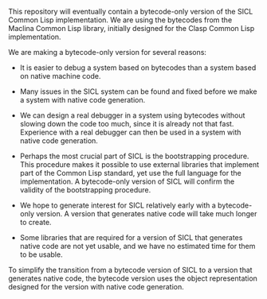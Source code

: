 This repository will eventually contain a bytecode-only version of the
SICL Common Lisp implementation.  We are using the bytecodes from the
Maclina Common Lisp library, initially designed for the Clasp Common
Lisp implementation.

We are making a bytecode-only version for several reasons:

- It is easier to debug a system based on bytecodes than a system
  based on native machine code.

- Many issues in the SICL system can be found and fixed before we make
  a system with native code generation.

- We can design a real debugger in a system using bytecodes without
  slowing down the code too much, since it is already not that fast.
  Experience with a real debugger can then be used in a system with
  native code generation.

- Perhaps the most crucial part of SICL is the bootstrapping
  procedure.  This procedure makes it possible to use external
  libraries that implement part of the Common Lisp standard, yet use
  the full language for the implementation.  A bytecode-only version
  of SICL will confirm the validity of the bootstrapping procedure.

- We hope to generate interest for SICL relatively early with a
  bytecode-only version.  A version that generates native code will
  take much longer to create.

- Some libraries that are required for a version of SICL that
  generates native code are not yet usable, and we have no estimated
  time for them to be usable.

To simplify the transition from a bytecode version of SICL to a
version that generates native code, the bytecode version uses the
object representation designed for the version with native code
generation.